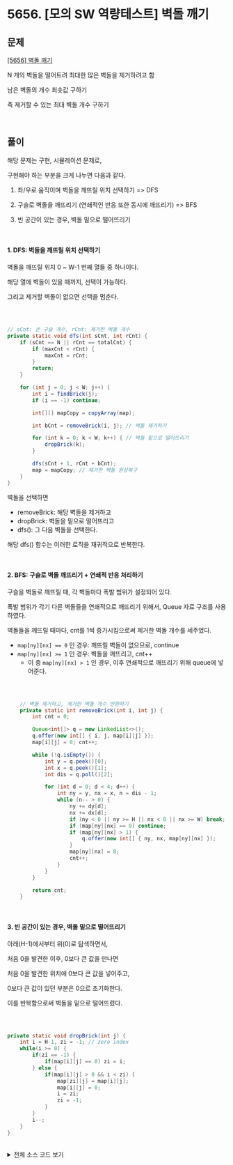 # 5656. [모의 SW 역량테스트] 벽돌 깨기

## 문제

[[5656] 벽돌 깨기](https://swexpertacademy.com/main/code/problem/problemDetail.do?contestProbId=AWXRQm6qfL0DFAUo&&)

N 개의 벽돌을 떨어트려 최대한 많은 벽돌을 제거하려고 함

남은 벽돌의 개수 최솟값 구하기

즉 제거할 수 있는 최대 벽돌 개수 구하기

<br>

## 풀이

해당 문제는 구현, 시뮬레이션 문제로,

구현해야 하는 부분을 크게 나누면 다음과 같다.

1. 좌/우로 움직이며 벽돌을 깨뜨릴 위치 선택하기 => DFS

2. 구슬로 벽돌을 깨뜨리기 (연쇄적인 반응 또한 동시에 깨뜨리기) => BFS

3. 빈 공간이 있는 경우, 벽돌 밑으로 떨어뜨리기

<br>

#### 1. DFS: 벽돌을 깨뜨릴 위치 선택하기

벽돌을 깨뜨릴 위치 0 ~ W-1 번째 열들 중 하나이다.

해당 열에 벽돌이 있을 때까지, 선택이 가능하다.

그리고 제거할 벽돌이 없으면 선택을 멈춘다.

<br>

```java

// sCnt: 쏜 구슬 개수, rCnt: 제거한 벽돌 개수
private static void dfs(int sCnt, int rCnt) {
    if (sCnt == N || rCnt == totalCnt) {
        if (maxCnt < rCnt) {
            maxCnt = rCnt;
        }
        return;
    }

    for (int j = 0; j < W; j++) {
        int i = findBrick(j);
        if (i == -1) continue;

        int[][] mapCopy = copyArray(map);

        int bCnt = removeBrick(i, j); // 벽돌 제거하기

        for (int k = 0; k < W; k++) { // 벽돌 밑으로 떨어뜨리기
            dropBrick(k);
        }

        dfs(sCnt + 1, rCnt + bCnt);
        map = mapCopy; // 제거한 벽돌 원상복구
    }
}

```

벽돌을 선택하면

- removeBrick: 해당 벽돌을 제거하고
- dropBrick: 벽돌을 밑으로 떨어뜨리고
- dfs(): 그 다음 벽돌을 선택한다.

해당 dfs() 함수는 이러한 로직을 재귀적으로 반복한다.

<br>

#### 2. BFS: 구슬로 벽돌 깨뜨리기 + 연쇄적 반응 처리하기

구슬을 벽돌로 깨뜨릴 때, 각 벽돌마다 폭발 범위가 설정되어 있다.

폭발 범위가 각기 다른 벽돌들을 연쇄적으로 깨뜨리기 위해서, Queue 자료 구조를 사용하였다.

벽돌들을 깨뜨릴 때마다, cnt를 1씩 증가시킴으로써 제거한 벽돌 개수를 세주었다.

- `map[ny][nx] == 0` 인 경우: 깨뜨릴 벽돌이 없으므로, continue
- `map[ny][nx] >= 1` 인 경우: 벽돌을 깨뜨리고, cnt++
  - 이 중 `map[ny][nx] > 1` 인 경우, 이후 연쇄적으로 깨뜨리기 위해 queue에 넣어준다.

<br>

```java

	// 벽돌 제거하고, 제거한 벽돌 개수 반환하기
	private static int removeBrick(int i, int j) {
		int cnt = 0;

		Queue<int[]> q = new LinkedList<>();
		q.offer(new int[] { i, j, map[i][j] });
		map[i][j] = 0; cnt++;

		while (!q.isEmpty()) {
			int y = q.peek()[0];
			int x = q.peek()[1];
			int dis = q.poll()[2];

			for (int d = 0; d < 4; d++) {
				int ny = y, nx = x, n = dis - 1;
				while (n-- > 0) {
					ny += dy[d];
					nx += dx[d];
					if (ny < 0 || ny >= H || nx < 0 || nx >= W) break;
					if (map[ny][nx] == 0) continue;
					if (map[ny][nx] > 1) {
						q.offer(new int[] { ny, nx, map[ny][nx] });
					}
					map[ny][nx] = 0;
					cnt++;
				}
			}
		}

		return cnt;
	}

```

<br>

#### 3. 빈 공간이 있는 경우, 벽돌 밑으로 떨어뜨리기

아래(H-1)에서부터 위(0)로 탐색하면서,

처음 0을 발견한 이후, 0보다 큰 값을 만나면

처음 0을 발견한 위치에 0보다 큰 값을 넣어주고,

0보다 큰 값이 있던 부분은 0으로 초기화한다.

이를 반복함으로써 벽돌을 밑으로 떨어뜨렸다.

<br>

```java

private static void dropBrick(int j) {
    int i = H-1, zi = -1; // zero index
    while(i >= 0) {
        if(zi == -1) {
            if(map[i][j] == 0) zi = i;
        } else {
            if(map[i][j] > 0 && i < zi) {
                map[zi][j] = map[i][j];
                map[i][j] = 0;
                i = zi;
                zi = -1;
            }
        }
        i--;
    }
}

```

<br>

<details>
<summary>전체 소스 코드 보기</summary>
<div markdown="1">

```java

public class SWEA_5656 {
	static final int[] dy = { 1, 0, -1, 0 };
	static final int[] dx = { 0, 1, 0, -1 };

	static int N, W, H;
	static int[][] map;
	static int totalCnt, maxCnt; // 초기 벽돌 개수, 최대로 제거할 수 있는 벽돌 개수

	public static void main(String[] args) throws Exception {
		BufferedReader br = new BufferedReader(new InputStreamReader(System.in));
		StringBuilder sb = new StringBuilder("");
		StringTokenizer st;

		int T = Integer.parseInt(br.readLine());
		for (int t = 1; t <= T; t++) {
			st = new StringTokenizer(br.readLine(), " ");
			N = Integer.parseInt(st.nextToken());
			W = Integer.parseInt(st.nextToken());
			H = Integer.parseInt(st.nextToken());
			map = new int[H][W];
			totalCnt = 0;
			maxCnt = 0;

			for (int i = 0; i < H; i++) {
				st = new StringTokenizer(br.readLine(), " ");
				for (int j = 0; j < W; j++) {
					map[i][j] = Integer.parseInt(st.nextToken());
					if (map[i][j] > 0)
						totalCnt++;
				}
			}

			dfs(0, 0);
			sb.append("#").append(t).append(" ").append(totalCnt - maxCnt).append("\n");
		}
		System.out.println(sb.toString());
	}

	// sCnt: 쏜 구슬 개수, rCnt: 제거한 벽돌 개수
	private static void dfs(int sCnt, int rCnt) {
		if (sCnt == N || rCnt == totalCnt) {
			if (maxCnt < rCnt) {
				maxCnt = rCnt;
			}
			return;
		}

		for (int j = 0; j < W; j++) {
			int i = findBrick(j);
			if (i == -1) continue;

			int[][] mapCopy = copyArray(map);

			int bCnt = removeBrick(i, j); // 벽돌 제거하기

			for (int k = 0; k < W; k++) { // 벽돌 밑으로 떨어뜨리기
				dropBrick(k);
			}

			dfs(sCnt + 1, rCnt + bCnt);
			map = mapCopy; // 제거한 벽돌 원상복구
		}
	}

	private static void dropBrick(int j) {
		int i = H-1, zi = -1; // zero index
		while(i >= 0) {
			if(zi == -1) {
				if(map[i][j] == 0) zi = i;
			} else {
				if(map[i][j] > 0 && i < zi) {
					map[zi][j] = map[i][j];
					map[i][j] = 0;
					i = zi;
					zi = -1;
				}
			}
			i--;
		}
	}

	// 벽돌이 없는 경우 -1, 벽돌이 있는 경우 벽돌 위치 (높이)
	private static int findBrick(int j) {
		for (int i = 0; i < H; i++) {
			if (map[i][j] > 0) {
				return i;
			}
		}
		return -1;
	}

	// 벽돌 제거하고, 제거한 벽돌 개수 반환하기
	private static int removeBrick(int i, int j) {
		int cnt = 0;

		Queue<int[]> q = new LinkedList<>();
		q.offer(new int[] { i, j, map[i][j] });
		map[i][j] = 0; cnt++;

		while (!q.isEmpty()) {
			int y = q.peek()[0];
			int x = q.peek()[1];
			int dis = q.poll()[2];

			for (int d = 0; d < 4; d++) {
				int ny = y, nx = x, n = dis - 1;
				while (n-- > 0) {
					ny += dy[d];
					nx += dx[d];
					if (ny < 0 || ny >= H || nx < 0 || nx >= W) break;
					if (map[ny][nx] == 0) continue;
					if (map[ny][nx] > 1) {
						q.offer(new int[] { ny, nx, map[ny][nx] });
					}
					map[ny][nx] = 0;
					cnt++;
				}
			}
		}

		return cnt;
	}

	private static int[][] copyArray(int[][] src) {
		int[][] dest = new int[src.length][src[0].length];
		for (int i = 0; i < H; i++) {
			for (int j = 0; j < W; j++) {
				dest[i][j] = src[i][j];
			}
		}
		return dest;
	}

}


```

</details>
